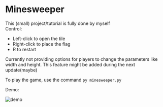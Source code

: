 <h1>Minesweeper</h1>
This (small) project/tutorial is fully done by myself
<br>
Control:
<ul>
  <li>Left-click to open the tile</li>
  <li>Right-click to place the flag</li>
  <li>R to restart</li>
</ul>

Currently not providing options for players to change the parameters like width and height. This feature might be added during the next update(maybe)

To play the game, use the command
<code>py minesweeper.py</code>

Demo:

![demo](https://github.com/IxSxHxY/Tutorial/blob/main/Random/mine%20sweeper/demo/Minesweeper%20demo.gif)
